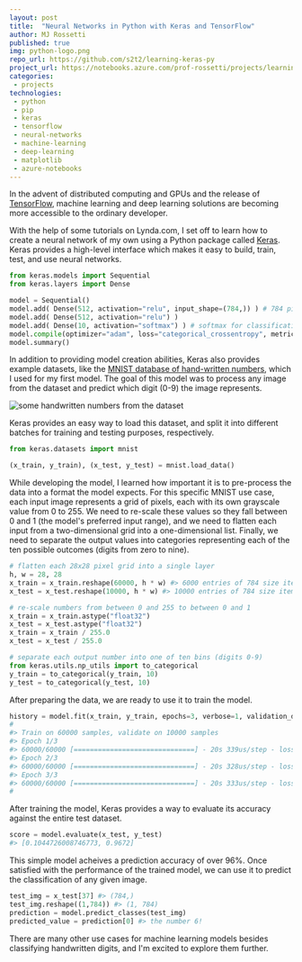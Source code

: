 ```yaml
---
layout: post
title:  "Neural Networks in Python with Keras and TensorFlow"
author: MJ Rossetti
published: true
img: python-logo.png
repo_url: https://github.com/s2t2/learning-keras-py
project_url: https://notebooks.azure.com/prof-rossetti/projects/learning-keras/html/my_model.ipynb
categories:
 - projects
technologies:
 - python
 - pip
 - keras
 - tensorflow
 - neural-networks
 - machine-learning
 - deep-learning
 - matplotlib
 - azure-notebooks
---
```


In the advent of distributed computing and GPUs and the release of [TensorFlow](https://www.tensorflow.org/), machine learning and deep learning solutions are becoming more accessible to the ordinary developer.

With the help of some tutorials on Lynda.com, I set off to learn how to create a neural network of my own using a Python package called [Keras](https://keras.io/). Keras provides a high-level interface which makes it easy to build, train, test, and use neural networks.


```py
from keras.models import Sequential
from keras.layers import Dense

model = Sequential()
model.add( Dense(512, activation="relu", input_shape=(784,)) ) # 784 pixel flattened image
model.add( Dense(512, activation="relu") )
model.add( Dense(10, activation="softmax") ) # softmax for classification (digits 0-9)
model.compile(optimizer="adam", loss="categorical_crossentropy", metrics=["accuracy"]) # categorical_crossentropy (b/c output into 10 categories)
model.summary()
```

In addition to providing model creation abilities, Keras also provides example datasets, like the [MNIST database of hand-written numbers](https://en.wikipedia.org/wiki/MNIST_database), which I used for my first model. The goal of this model was to process any image from the dataset and predict which digit (0-9) the image represents.

![some handwritten numbers from the dataset](https://upload.wikimedia.org/wikipedia/commons/2/27/MnistExamples.png)

Keras provides an easy way to load this dataset, and split it into different batches for training and testing purposes, respectively.

```py
from keras.datasets import mnist

(x_train, y_train), (x_test, y_test) = mnist.load_data()
```

While developing the model, I learned how important it is to pre-process the data into a format the model expects. For this specific MNIST use case, each input image represents a grid of pixels, each with its own grayscale value from 0 to 255. We need to re-scale these values so they fall between 0 and 1 (the model's preferred input range), and we need to flatten each input from a two-dimensional grid into a one-dimensional list. Finally, we need to separate the output values into categories representing each of the ten possible outcomes (digits from zero to nine).

```py
# flatten each 28x28 pixel grid into a single layer
h, w = 28, 28
x_train = x_train.reshape(60000, h * w) #> 6000 entries of 784 size items
x_test = x_test.reshape(10000, h * w) #> 10000 entries of 784 size items

# re-scale numbers from between 0 and 255 to between 0 and 1
x_train = x_train.astype("float32")
x_test = x_test.astype("float32")
x_train = x_train / 255.0
x_test = x_test / 255.0

# separate each output number into one of ten bins (digits 0-9)
from keras.utils.np_utils import to_categorical
y_train = to_categorical(y_train, 10)
y_test = to_categorical(y_test, 10)
```

After preparing the data, we are ready to use it to train the model.

```py
history = model.fit(x_train, y_train, epochs=3, verbose=1, validation_data=(x_test, y_test) )
#
#> Train on 60000 samples, validate on 10000 samples
#> Epoch 1/3
#> 60000/60000 [==============================] - 20s 339us/step - loss: 0.1825 - acc: 0.9446 - val_loss: 0.1481 - val_acc: 0.9527
#> Epoch 2/3
#> 60000/60000 [==============================] - 20s 328us/step - loss: 0.0805 - acc: 0.9752 - val_loss: 0.0788 - val_acc: 0.9758
#> Epoch 3/3
#> 60000/60000 [==============================] - 20s 333us/step - loss: 0.0564 - acc: 0.9819 - val_loss: 0.1045 - val_acc: 0.9672
#
```

After training the model, Keras provides a way to evaluate its accuracy against the entire test dataset.

```py
score = model.evaluate(x_test, y_test)
#> [0.1044726008746773, 0.9672]
```

This simple model acheives a prediction accuracy of over 96%. Once satisfied with the performance of the trained model, we can use it to predict the classification of any given image.

```py
test_img = x_test[37] #> (784,)
test_img.reshape((1,784)) #> (1, 784)
prediction = model.predict_classes(test_img)
predicted_value = prediction[0] #> the number 6!
```

There are many other use cases for machine learning models besides classifying handwritten digits, and I'm excited to explore them further.
